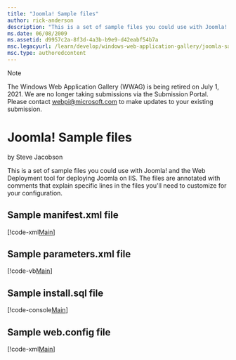 ```yaml
---
title: "Joomla! Sample files"
author: rick-anderson
description: "This is a set of sample files you could use with Joomla! and the Web Deployment tool for deploying Joomla on IIS. The files are annotated with comments that..."
ms.date: 06/08/2009
ms.assetid: d9957c2a-8f3d-4a3b-b9e9-d42eabf54b7a
msc.legacyurl: /learn/develop/windows-web-application-gallery/joomla-sample-files
msc.type: authoredcontent
---
```

> [!NOTE]
> The Windows Web Application Gallery (WWAG) is being retired on July 1, 2021. We are no longer taking submissions via the Submission Portal. Please contact webpi@microsoft.com to make updates to your existing submission.

# Joomla! Sample files

by Steve Jacobson

This is a set of sample files you could use with Joomla! and the Web Deployment tool for deploying Joomla on IIS. The files are annotated with comments that explain specific lines in the files you'll need to customize for your configuration.

## Sample manifest.xml file

[!code-xml[Main](joomla-sample-files/samples/sample1.xml)]

## Sample parameters.xml file

[!code-vb[Main](joomla-sample-files/samples/sample2.vb)]

## Sample install.sql file

[!code-console[Main](joomla-sample-files/samples/sample3.cmd)]

## Sample web.config file

[!code-xml[Main](joomla-sample-files/samples/sample4.xml)]
